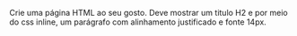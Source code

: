 Crie uma página HTML ao seu gosto.
Deve mostrar um titulo H2 e por meio do css inline, um parágrafo com alinhamento justificado e fonte 14px.